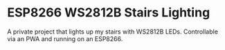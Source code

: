 # ESP8266 WS2812B Stairs Lighting
A private project that lights up my stairs with WS2812B LEDs. Controllable via an PWA and running on an ESP8266.
